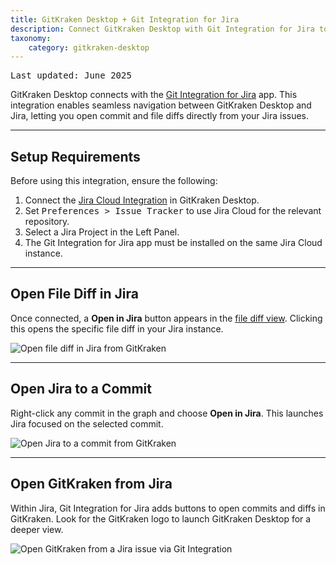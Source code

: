 ```yaml
---
title: GitKraken Desktop + Git Integration for Jira
description: Connect GitKraken Desktop with Git Integration for Jira to navigate commits and diffs directly from Jira issues, and open GitKraken from Jira for deeper Git context.
taxonomy:
    category: gitkraken-desktop
---
```


<kbd>Last updated: June 2025</kbd>

GitKraken Desktop connects with the <a href="https://marketplace.atlassian.com/apps/4984/git-integration-for-jira?product=gitkraken&source=help_center" target="_blank">Git Integration for Jira</a> app. This integration enables seamless navigation between GitKraken Desktop and Jira, letting you open commit and file diffs directly from your Jira issues.

---

## Setup Requirements

Before using this integration, ensure the following:

1. Connect the [Jira Cloud Integration](/integrations/jira) in GitKraken Desktop.
2. Set <kbd>Preferences > Issue Tracker</kbd> to use Jira Cloud for the relevant repository.
3. Select a Jira Project in the Left Panel.
4. The Git Integration for Jira app must be installed on the same Jira Cloud instance.

---

## Open File Diff in Jira

Once connected, a <strong>Open in Jira</strong> button appears in the [file diff view](/gitkraken-desktop/diff/). Clicking this opens the specific file diff in your Jira instance.

<img src="/wp-content/uploads/open-in-jira-2025.png" srcset="/wp-content/uploads/open-in-jira-2025@2x.png" class="help-center-img img-bordered" alt="Open file diff in Jira from GitKraken">

---

## Open Jira to a Commit

Right-click any commit in the graph and choose <strong>Open in Jira</strong>. This launches Jira focused on the selected commit.

<img src="/wp-content/uploads/open-jira-to-commit-2025.png" srcset="/wp-content/uploads/open-jira-to-commit-2025@2x.png" class="help-center-img img-bordered" alt="Open Jira to a commit from GitKraken">

---

## Open GitKraken from Jira

Within Jira, Git Integration for Jira adds buttons to open commits and diffs in GitKraken. Look for the GitKraken logo to launch GitKraken Desktop for a deeper view.

<img src="/wp-content/uploads/open-in-gitkraken-2025.png" srcset="/wp-content/uploads/open-in-gitkraken-2025@2x.png" class="help-center-img img-bordered" alt="Open GitKraken from a Jira issue via Git Integration">
